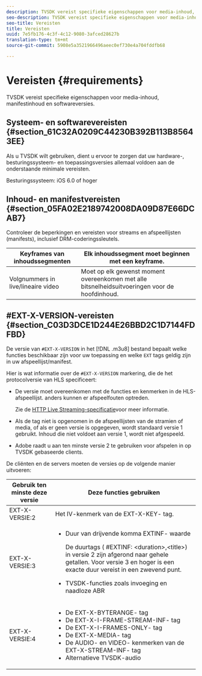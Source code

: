 ```yaml
---
description: TVSDK vereist specifieke eigenschappen voor media-inhoud, manifestinhoud en softwareversies.
seo-description: TVSDK vereist specifieke eigenschappen voor media-inhoud, manifestinhoud en softwareversies.
seo-title: Vereisten
title: Vereisten
uuid: 7e5fb176-4c3f-4c12-9080-3afced28627b
translation-type: tm+mt
source-git-commit: 5908e5a3521966496aeec0ef730e4a704fddfb68

---
```



# Vereisten {#requirements}

TVSDK vereist specifieke eigenschappen voor media-inhoud, manifestinhoud en softwareversies.

## Systeem- en softwarevereisten {#section_61C32A0209C44230B392B113B85643EE}

Als u TVSDK wilt gebruiken, dient u ervoor te zorgen dat uw hardware-, besturingssysteem- en toepassingsversies allemaal voldoen aan de onderstaande minimale vereisten.

Besturingssysteem: iOS 6.0 of hoger

## Inhoud- en manifestvereisten {#section_05FA02E2189742008DA09D87E66DCAB7}

Controleer de beperkingen en vereisten voor streams en afspeellijsten (manifests), inclusief DRM-coderingssleutels.

| Keyframes van inhoudssegmenten | Elk inhoudssegment moet beginnen met een keyframe. |
|---|---|
| Volgnummers in live/lineaire video | Moet op elk gewenst moment overeenkomen met alle bitsnelheidsuitvoeringen voor de hoofdinhoud. |

## #EXT-X-VERSION-vereisten {#section_C03D3DCE1D244E26BBD2C1D7144FDFBD}

De versie van `#EXT-X-VERSION` in het [!DNL .m3u8] bestand bepaalt welke functies beschikbaar zijn voor uw toepassing en welke `EXT` tags geldig zijn in uw afspeellijst/manifest.

Hier is wat informatie over de `#EXT-X-VERSION` markering, die de het protocolversie van HLS specificeert:

* De versie moet overeenkomen met de functies en kenmerken in de HLS-afspeellijst. anders kunnen er afspeelfouten optreden.

   Zie de [HTTP Live Streaming-specificatie](https://datatracker.ietf.org/doc/draft-pantos-http-live-streaming/?include_text=1)voor meer informatie.
* Als de tag niet is opgenomen in de afspeellijsten van de stramien of media, of als er geen versie is opgegeven, wordt standaard versie 1 gebruikt. Inhoud die niet voldoet aan versie 1, wordt niet afgespeeld.
* Adobe raadt u aan ten minste versie 2 te gebruiken voor afspelen in op TVSDK gebaseerde clients.

De cliënten en de servers moeten de versies op de volgende manier uitvoeren:

<table id="table_62EB98EDD9DE49EC84CB1C7D59BC40E6"> 
 <thead> 
  <tr> 
   <th colname="1" class="entry"> Gebruik ten minste deze versie </th> 
   <th colname="2" class="entry"> Deze functies gebruiken </th> 
  </tr> 
 </thead>
 <tbody> 
  <tr> 
   <td colname="1"> <span class="codeph"> EXT-X-VERSIE:2 </span> </td> 
   <td colname="2"> Het IV-kenmerk van de <span class="codeph"> EXT-X-KEY- </span> tag. </td> 
  </tr> 
  <tr> 
   <td colname="1"> <span class="codeph"> EXT-X-VERSIE:3 </span> </td> 
   <td colname="2"> 
    <ul id="ul_C9500D3F934848639C204BF248F139FF"> 
     <li id="li_535A7E3FABCB46FE872A7EA5DE2A1784">Duur van drijvende komma <span class="codeph"> EXTINF- </span> waarde <p>De duurtags ( <span class="codeph"> #EXTINF: </span>&lt;duration&gt;,&lt;title&gt;) in versie 2 zijn afgerond naar gehele getallen. Voor versie 3 en hoger is een exacte duur vereist in een zwevend punt. </p> </li> 
     <li id="li_8DF5E91F1D5D4E19894595E1FE0A5EDE"> TVSDK-functies zoals invoeging en naadloze ABR </li> 
    </ul> </td> 
  </tr> 
  <tr> 
   <td colname="1"> <p> <span class="codeph"> EXT-X-VERSIE:4 </span> </p> </td> 
   <td colname="2"> <p> 
     <ul id="ul_99E24D013E3141308B5A57446A9B8033"> 
      <li id="li_F36E65ADD2CA451C82FF18DBD5667927">De <span class="codeph"> EXT-X-BYTERANGE- </span> tag </li> 
      <li id="li_8C653168A7B84D11AC233E7548A8D2EF">De <span class="codeph"> EXT-X-I-FRAME-STREAM-INF- </span> tag </li> 
      <li id="li_2922B34717CB4F6189068529CDBE6D10">De <span class="codeph"> EXT-X-I-FRAMES-ONLY- </span> tag </li> 
      <li id="li_D015D78E217641D7867EB509E9F9EEE2">De <span class="codeph"> EXT-X-MEDIA- </span> tag </li> 
      <li id="li_CA068EA381984F5497FE67617CA8BB34">De <span class="codeph"> AUDIO- </span> en <span class="codeph"> VIDEO- </span> kenmerken van de <span class="codeph"> EXT-X-STREAM-INF- </span> tag </li> 
      <li id="li_EE78CC7D194A4EB2897F9AE8E4B081B8"> Alternatieve TVSDK-audio </li> 
     </ul> </p> </td> 
  </tr> 
 </tbody> 
</table>
